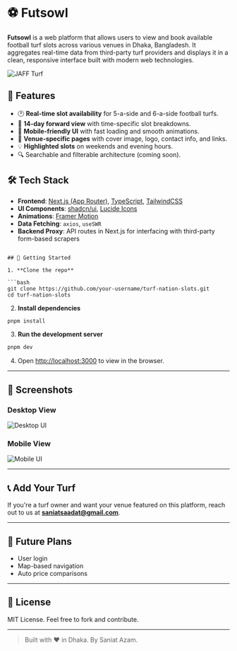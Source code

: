 # ⚽ Futsowl

**Futsowl** is a web platform that allows users to view and book available football turf slots across various venues in Dhaka, Bangladesh. It aggregates real-time data from third-party turf providers and displays it in a clean, responsive interface built with modern web technologies.

![JAFF Turf](public/turfs/jaff/jaff-cover.jpg)

## 🌟 Features

- 🕐 **Real-time slot availability** for 5-a-side and 6-a-side football turfs.
- 📆 **14-day forward view** with time-specific slot breakdowns.
- 📱 **Mobile-friendly UI** with fast loading and smooth animations.
- 📍 **Venue-specific pages** with cover image, logo, contact info, and links.
- 💡 **Highlighted slots** on weekends and evening hours.
- 🔍 Searchable and filterable architecture (coming soon).

## 🛠️ Tech Stack

- **Frontend**: [Next.js (App Router)](https://nextjs.org/), [TypeScript](https://www.typescriptlang.org/), [TailwindCSS](https://tailwindcss.com/)
- **UI Components**: [shadcn/ui](https://ui.shadcn.com/), [Lucide Icons](https://lucide.dev/)
- **Animations**: [Framer Motion](https://www.framer.com/motion/)
- **Data Fetching**: `axios`, `useSWR`
- **Backend Proxy**: API routes in Next.js for interfacing with third-party form-based scrapers

````

## 🚀 Getting Started

1. **Clone the repo**

```bash
git clone https://github.com/your-username/turf-nation-slots.git
cd turf-nation-slots
````

2. **Install dependencies**

```bash
pnpm install
```

3. **Run the development server**

```bash
pnpm dev
```

4. Open [http://localhost:3000](http://localhost:3000) to view in the browser.

---

## 📸 Screenshots

### Desktop View

![Desktop UI](public/assets/screenshots/desktop-jaff.png)

### Mobile View

![Mobile UI](public/assets/screenshots/mobile-jaff.png)

---

## 📞 Add Your Turf

If you're a turf owner and want your venue featured on this platform, reach out to us at **saniatsaadat@gmail.com**.

---

## 🧠 Future Plans

- User login
- Map-based navigation
- Auto price comparisons

---

## 📄 License

MIT License. Feel free to fork and contribute.

---

> Built with ❤️ in Dhaka. By Saniat Azam.
